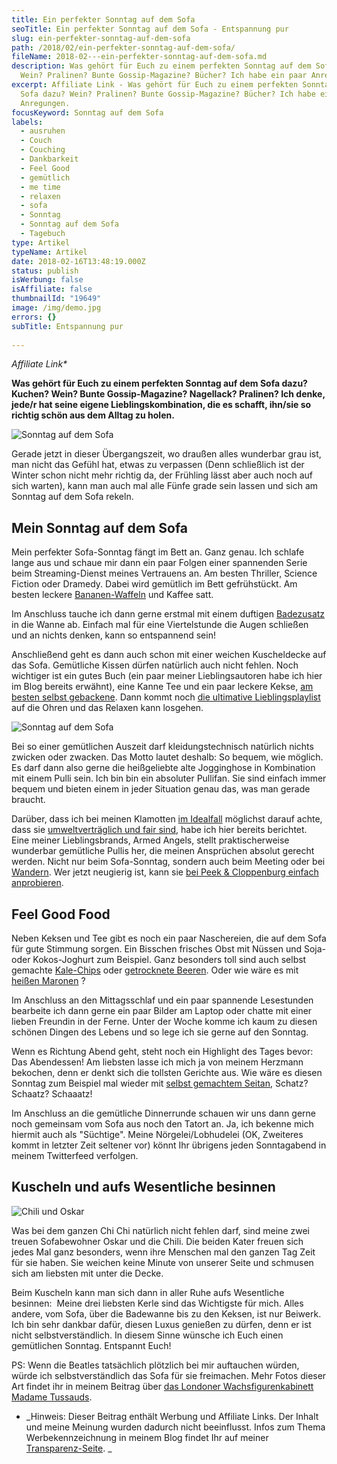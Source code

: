 ```yaml
---
title: Ein perfekter Sonntag auf dem Sofa
seoTitle: Ein perfekter Sonntag auf dem Sofa - Entspannung pur
slug: ein-perfekter-sonntag-auf-dem-sofa
path: /2018/02/ein-perfekter-sonntag-auf-dem-sofa/
fileName: 2018-02---ein-perfekter-sonntag-auf-dem-sofa.md
description: Was gehört für Euch zu einem perfekten Sonntag auf dem Sofa dazu?
  Wein? Pralinen? Bunte Gossip-Magazine? Bücher? Ich habe ein paar Anregungen.
excerpt: Affiliate Link - Was gehört für Euch zu einem perfekten Sonntag auf dem
  Sofa dazu? Wein? Pralinen? Bunte Gossip-Magazine? Bücher? Ich habe ein paar
  Anregungen.
focusKeyword: Sonntag auf dem Sofa
labels:
  - ausruhen
  - Couch
  - Couching
  - Dankbarkeit
  - Feel Good
  - gemütlich
  - me time
  - relaxen
  - sofa
  - Sonntag
  - Sonntag auf dem Sofa
  - Tagebuch
type: Artikel
typeName: Artikel
date: 2018-02-16T13:48:19.000Z
status: publish
isWerbung: false
isAffiliate: false
thumbnailId: "19649"
image: /img/demo.jpg
errors: {}
subTitle: Entspannung pur
  
---
```


_Affiliate Link\*_

**Was gehört für Euch zu einem perfekten Sonntag auf dem Sofa dazu? Kuchen?
Wein? Bunte Gossip-Magazine? Nagellack? Pralinen? Ich denke, jede/r hat seine
eigene Lieblingskombination, die es schafft, ihn/sie so richtig schön aus dem
Alltag zu holen.**

![Sonntag auf dem Sofa](http://cardamonchai.com/wp-content/uploads/2018/02/13542419453_ea42d21831_z-300x169.jpg "Gemütliche Kissen dürfen nicht fehlen")

Gerade jetzt in dieser Übergangszeit, wo draußen alles wunderbar grau ist, man
nicht das Gefühl hat, etwas zu verpassen (Denn schließlich ist der Winter schon
nicht mehr richtig da, der Frühling lässt aber auch noch auf sich warten), kann
man auch mal alle Fünfe grade sein lassen und sich am Sonntag auf dem Sofa
rekeln.

## Mein Sonntag auf dem Sofa

Mein perfekter Sofa-Sonntag fängt im Bett an. Ganz genau. Ich schlafe lange aus
und schaue mir dann ein paar Folgen einer spannenden Serie beim Streaming-Dienst
meines Vertrauens an. Am besten Thriller, Science Fiction oder Dramedy. Dabei
wird gemütlich im Bett gefrühstückt. Am besten leckere
[Bananen-Waffeln](/2015/03/bananenwaffeln/) und Kaffee satt.

Im Anschluss tauche ich dann gerne erstmal mit einem duftigen
[Badezusatz](/2018/01/wellness-mit-alkmene/) in die Wanne ab. Einfach mal für
eine Viertelstunde die Augen schließen und an nichts denken, kann so entspannend
sein!

Anschließend geht es dann auch schon mit einer weichen Kuscheldecke auf das
Sofa. Gemütliche Kissen dürfen natürlich auch nicht fehlen. Noch wichtiger ist
ein gutes Buch (ein paar meiner Lieblingsautoren habe ich hier im Blog bereits
erwähnt), eine Kanne Tee und ein paar leckere Kekse,
[am besten selbst gebackene](/2017/12/vegane-cranberry-walnuss-cookies/). Dann
kommt noch
[die ultimative Lieblingsplaylist](/2017/12/die-ultimative-songliste-2017-musikalischer-jahresrueckblick/)
auf die Ohren und das Relaxen kann losgehen.

![Sonntag auf dem Sofa](http://cardamonchai.com/wp-content/uploads/2018/02/pulli-300x404.png "Gemütlicher Pulli von Armed Angels")

Bei so einer gemütlichen Auszeit darf kleidungstechnisch natürlich nichts
zwicken oder zwacken. Das Motto lautet deshalb: So bequem, wie möglich. Es darf
dann also gerne die heißgeliebte alte Jogginghose in Kombination mit einem Pulli
sein. Ich bin bin ein absoluter Pullifan. Sie sind einfach immer bequem und
bieten einem in jeder Situation genau das, was man gerade braucht.

Darüber, dass ich bei meinen Klamotten
[im Idealfall](/2018/02/wie-vegan-ist-moeglich/) möglichst darauf achte, dass
sie [umweltverträglich und fair sind](/2018/02/faire-klamotten/), habe ich hier
bereits berichtet. Eine meiner Lieblingsbrands, Armed Angels, stellt
praktischerweise wunderbar gemütliche Pullis her, die meinen Ansprüchen absolut
gerecht werden. Nicht nur beim Sofa-Sonntag, sondern auch beim Meeting oder bei
[Wandern](/2018/02/muckross-house-und-torc-waterfall-irland/). Wer jetzt
neugierig ist, kann sie
[bei Peek &amp; Cloppenburg einfach anprobieren](https://www.peek-cloppenburg.de/modemarken/armedangels/).

## Feel Good Food

Neben Keksen und Tee gibt es noch ein paar Naschereien, die auf dem Sofa für
gute Stimmung sorgen. Ein Bisschen frisches Obst mit Nüssen und Soja- oder
Kokos-Joghurt zum Beispiel. Ganz besonders toll sind auch selbst gemachte
[Kale-Chips](/2016/12/gruenkohlchips-selbst-gemacht/) oder
[getrocknete Beeren](/2017/08/doerrautomat/). Oder wie wäre es mit
[heißen Maronen](/2017/12/heisse-maronen-selbstgemacht/) ?

Im Anschluss an den Mittagsschlaf und ein paar spannende Lesestunden bearbeite
ich dann gerne ein paar Bilder am Laptop oder chatte mit einer lieben Freundin
in der Ferne. Unter der Woche komme ich kaum zu diesen schönen Dingen des Lebens
und so lege ich sie gerne auf den Sonntag.

Wenn es Richtung Abend geht, steht noch ein Highlight des Tages bevor: Das
Abendessen! Am liebsten lasse ich mich ja von meinem Herzmann bekochen, denn er
denkt sich die tollsten Gerichte aus. Wie wäre es diesen Sonntag zum Beispiel
mal wieder mit [selbst gemachtem Seitan](/2016/01/seitan-a-la-herzmann/),
Schatz? Schaatz? Schaaatz!

Im Anschluss an die gemütliche Dinnerrunde schauen wir uns dann gerne noch
gemeinsam vom Sofa aus noch den Tatort an. Ja, ich bekenne mich hiermit auch als
"Süchtige". Meine Nörgelei/Lobhudelei (OK, Zweiteres kommt in letzter Zeit
seltener vor) könnt Ihr übrigens jeden Sonntagabend in meinem Twitterfeed
verfolgen.

## Kuscheln und aufs Wesentliche besinnen

![Chili und Oskar](http://cardamonchai.com/wp-content/uploads/2013/09/9461961351_4c595b35d9_o.jpg "Chili und Oskar")

Was bei dem ganzen Chi Chi natürlich nicht fehlen darf, sind meine zwei treuen
Sofabewohner Oskar und die Chili. Die beiden Kater freuen sich jedes Mal ganz
besonders, wenn ihre Menschen mal den ganzen Tag Zeit für sie haben. Sie weichen
keine Minute von unserer Seite und schmusen sich am liebsten mit unter die
Decke.

Beim Kuscheln kann man sich dann in aller Ruhe aufs Wesentliche besinnen:  Meine
drei liebsten Kerle sind das Wichtigste für mich. Alles andere, vom Sofa, über
die Badewanne bis zu den Keksen, ist nur Beiwerk. Ich bin sehr dankbar dafür,
diesen Luxus genießen zu dürfen, denn er ist nicht selbstverständlich. In diesem
Sinne wünsche ich Euch einen gemütlichen Sonntag. Entspannt Euch!

PS: Wenn die Beatles tatsächlich plötzlich bei mir auftauchen würden, würde ich
selbstverständlich das Sofa für sie freimachen. Mehr Fotos dieser Art findet ihr
in meinem Beitrag über
[das Londoner Wachsfigurenkabinett Madame Tussauds](/2014/04/st-patricks-day-in-london/).

- _Hinweis: Dieser Beitrag enthält Werbung und Affiliate Links. Der Inhalt und
  meine Meinung wurden dadurch nicht beeinflusst. Infos zum Thema
  Werbekennzeichnung in meinem Blog findet Ihr auf meiner 
  [Transparenz-Seite](/werbung/). _

  